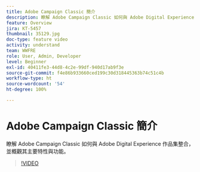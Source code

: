 ```yaml
---
title: Adobe Campaign Classic 簡介
description: 瞭解 Adobe Campaign Classic 如何與 Adobe Digital Experience 作品集整合，並概觀其主要特性與功能。
feature: Overview
jira: KT-5457
thumbnail: 35129.jpg
doc-type: feature video
activity: understand
team: WWFRE
role: User, Admin, Developer
level: Beginner
exl-id: 40411fe3-44d8-4c2e-99df-940d17ab9f3e
source-git-commit: f4e86b933660ced199c30d318445363b74c51c4b
workflow-type: ht
source-wordcount: '54'
ht-degree: 100%

---
```


# Adobe Campaign Classic 簡介

瞭解 Adobe Campaign Classic 如何與 Adobe Digital Experience 作品集整合，並概觀其主要特性與功能。

>[!VIDEO](https://video.tv.adobe.com/v/35129?quality=12&learn=on)
